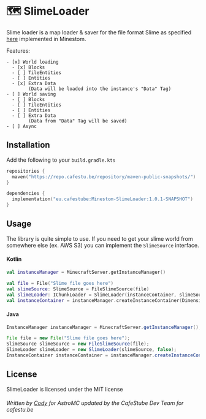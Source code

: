 # 🗺️ SlimeLoader

Slime loader is a map loader & saver for the file format Slime as specified [here](SLIME_FORMAT.txt) implemented in Minestom.

Features:
```
- [x] World loading
  - [x] Blocks
  - [ ] TileEntities
  - [ ] Entities
  - [x] Extra Data
        (Data will be loaded into the instance's "Data" Tag)
- [ ] World saving
  - [ ] Blocks
  - [ ] TileEntities
  - [ ] Entities
  - [ ] Extra Data
        (Data from "Data" Tag will be saved)
- [ ] Async
```

## Installation

Add the following to your `build.gradle.kts`

```kotlin
repositories { 
  maven("https://repo.cafestu.be/repository/maven-public-snapshots/")
}

dependencies { 
  implementation("eu.cafestube:Minestom-SlimeLoader:1.0.1-SNAPSHOT")
}
```

## Usage

The library is quite simple to use. If you need to get your slime world from somewhere else (ex. AWS S3) you can implement the `SlimeSource` interface. 

#### Kotlin

```kotlin
val instanceManager = MinecraftServer.getInstanceManager()

val file = File("Slime file goes here")
val slimeSource: SlimeSource = FileSlimeSource(file)
val slimeLoader: IChunkLoader = SlimeLoader(instanceContainer, slimeSource)
val instanceContainer = instanceManager.createInstanceContainer(DimensionType.OVERWORLD, slimeLoader)

```

#### Java

```java
InstanceManager instanceManager = MinecraftServer.getInstanceManager();

File file = new File("Slime file goes here");
SlimeSource slimeSource = new FileSlimeSource(file);
SlimeLoader slimeLoader = new SlimeLoader(slimeSource, false);
InstanceContainer instanceContainer = instanceManager.createInstanceContainer(DimensionType.OVERWORLD, slimeLoader);
```

## License

SlimeLoader is licensed under the MIT license

###### Written by [Cody](https://github.com/CatDevz) for AstroMC updated by the CafeStube Dev Team for cafestu.be
